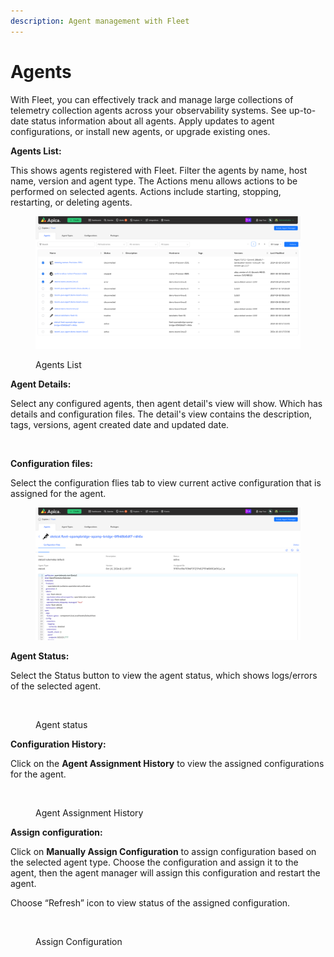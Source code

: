 ```yaml
---
description: Agent management with Fleet
---
```


# Agents

With Fleet, you can effectively track and manage large collections of telemetry collection agents across your observability systems. See up-to-date status information about all agents. Apply updates to agent configurations, or install new agents, or upgrade existing ones.

**Agents List:**

This shows agents registered with Fleet. Filter the agents by name, host name, version and agent type. The Actions menu allows actions to be performed on selected agents. Actions include starting, stopping, restarting, or deleting agents.

<figure><img src="../.gitbook/assets/image (214).png" alt=""><figcaption><p>Agents List</p></figcaption></figure>

**Agent Details:**&#x20;

Select any configured agents, then agent detail's view will show. Which has details and configuration files. The detail's view contains the description, tags, versions, agent created date and updated date. &#x20;

<figure><img src="../.gitbook/assets/Screenshot from 2024-06-18 20-58-12.png" alt=""><figcaption></figcaption></figure>

**Configuration files:**

Select the configuration flies tab to view current active configuration that is assigned for the agent.

<figure><img src="../.gitbook/assets/image (215).png" alt=""><figcaption></figcaption></figure>

**Agent Status:**

Select the Status button to view the agent status, which shows logs/errors of the selected agent.

<figure><img src="../.gitbook/assets/Screenshot from 2024-06-18 21-00-31.png" alt=""><figcaption><p>Agent status</p></figcaption></figure>

**Configuration History:**

Click on the **Agent Assignment History** to view the assigned configurations for the agent.

<figure><img src="../.gitbook/assets/Screenshot from 2024-06-18 21-06-14.png" alt=""><figcaption><p>Agent Assignment History</p></figcaption></figure>

**Assign configuration:**

Click on **Manually Assign Configuration** to assign configuration based on the selected agent type. Choose the configuration and assign it to the agent, then the agent manager will assign this configuration and restart the agent.&#x20;

Choose “Refresh” icon to view status of the assigned configuration.&#x20;

<figure><img src="../.gitbook/assets/Screenshot from 2024-06-18 21-07-58 (1).png" alt=""><figcaption><p>Assign Configuration</p></figcaption></figure>
